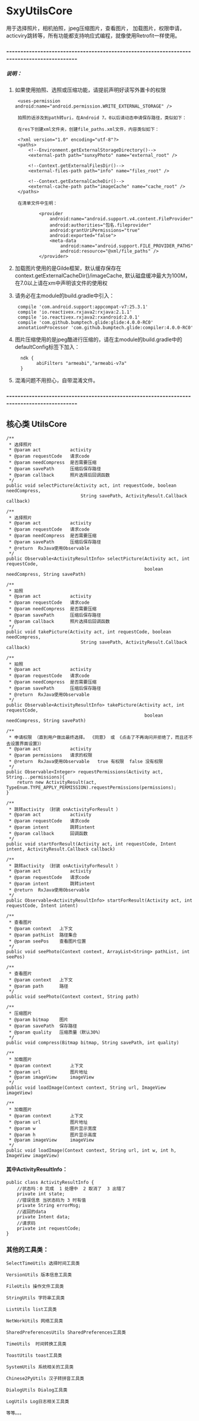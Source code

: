 # SxyUtilsCore
 用于选择照片，相机拍照，jpeg压缩图片，查看图片， 加载图片，权限申请，acticviry跳转等，所有功能都支持响应式编程，就像使用Retrofit一样使用。

### ------------------------------------------------------------------------------------------
##### 说明：

1. 如果使用拍照、选照或压缩功能，请提前声明好读写外置卡的权限
    
        <uses-permission android:name="android.permission.WRITE_EXTERNAL_STORAGE" />
        
        拍照的话涉及到path转uri，在Android 7。0以后请动态申请保存路径，类似如下：
        
        在res下创建xml文件夹，创建file_paths.xml文件，内容类似如下：
        
        <?xml version="1.0" encoding="utf-8"?>
        <paths>
            <!--Environment.getExternalStorageDirectory()-->
            <external-path path="sunxyPhoto" name="external_root" />
        
            <!--Context.getExternalFilesDir()-->
            <external-files-path path="info" name="files_root" />
        
            <!--Context.getExternalCacheDir()-->
            <external-cache-path path="imageCache" name="cache_root" />
        </paths>
        
        在清单文件中生明：
        
                <provider
                    android:name="android.support.v4.content.FileProvider"
                    android:authorities="包名.fileprovider"
                    android:grantUriPermissions="true"
                    android:exported="false">
                    <meta-data
                        android:name="android.support.FILE_PROVIDER_PATHS"
                        android:resource="@xml/file_paths" />
                </provider>
            
        
2. 加载图片使用的是Gilde框架，默认缓存保存在context.getExternalCacheDir()/imageCache, 默认磁盘缓冲最大为100M，在7.0以上请在xm中声明该文件的使用权
 

3. 请务必在主module的build.gradle中引入：

        compile 'com.android.support:appcompat-v7:25.3.1'
        compile 'io.reactivex.rxjava2:rxjava:2.1.1'
        compile 'io.reactivex.rxjava2:rxandroid:2.0.1'
        compile 'com.github.bumptech.glide:glide:4.0.0-RC0'
        annotationProcessor 'com.github.bumptech.glide:compiler:4.0.0-RC0'

4. 图片压缩使用的是jpeg酷进行压缩的，请在主module的build.gradle中的defaultConfig标签下加入：

         ndk {
               abiFilters "armeabi","armeabi-v7a"
         }

5. 混淆问题不用担心，自带混淆文件。
### ------------------------------------------------------------------------------------------

## 核心类 UtilsCore

    /**
     * 选择照片
     * @param act           activity
     * @param requestCode   请求code
     * @param needCompress  是否需要压缩
     * @param savePath      压缩后保存路径
     * @param callback      照片选择后回调函数
     */
    public void selectPicture(Activity act, int requestCode, boolean needCompress,
                                String savePath, ActivityResult.Callback callback)

    /**
     * 选择照片
     * @param act           activity
     * @param requestCode   请求code
     * @param needCompress  是否需要压缩
     * @param savePath      压缩后保存路径
     * @return  RxJava使用Observable
     */
    public Observable<ActivityResultInfo> selectPicture(Activity act, int requestCode,
                                                        boolean needCompress, String savePath)

    /**
     * 拍照
     * @param act           activity
     * @param requestCode   请求code
     * @param needCompress  是否需要压缩
     * @param savePath      压缩后保存路径
     * @param callback      照片选择后回调函数
     */
    public void takePicture(Activity act, int requestCode, boolean needCompress,
                                String savePath, ActivityResult.Callback callback)

    /**
     * 拍照
     * @param act           activity
     * @param requestCode   请求code
     * @param needCompress  是否需要压缩
     * @param savePath      压缩后保存路径
     * @return  RxJava使用Observable
     */
    public Observable<ActivityResultInfo> takePicture(Activity act, int requestCode,
                                                        boolean needCompress, String savePath)

    /**
     * 申请权限 （直到用户做出最终选择。 《同意》 或 《点击了不再询问并拒绝了，而且还不去设置界面设置》）
     * @param act           activity
     * @param permissions   请求的权限
     * @return  RxJava使用Observable   true 有权限  false 没有权限
     */
    public Observable<Integer> requestPermissions(Activity act, String...permissions){
        return new ActivityResult(act, TypeEnum.TYPE_APPLY_PERMISSION).requestPermissions(permissions);
    }

    /**
     * 跳转activity （封装 onActivityForResult ）
     * @param act           activity
     * @param requestCode   请求code
     * @param intent        跳转intent
     * @param callback      回调函数
     */
    public void startForResult(Activity act, int requestCode, Intent intent, ActivityResult.Callback callback)

    /**
     * 跳转activity （封装 onActivityForResult ）
     * @param act           activity
     * @param requestCode   请求code
     * @param intent        跳转intent
     * @return  RxJava使用Observable
     */
    public Observable<ActivityResultInfo> startForResult(Activity act, int requestCode, Intent intent)

    /**
     * 查看图片
     * @param context   上下文
     * @param pathList  路径集合
     * @param seePos    查看图片位置
     */
    public void seePhoto(Context context, ArrayList<String> pathList, int seePos)

    /**
     * 查看图片
     * @param context   上下文
     * @param path      路径
     */
    public void seePhoto(Context context, String path)

    /**
     * 压缩图片
     * @param bitmap    图片
     * @param savePath  保存路径
     * @param quality   压缩质量（默认30%）
     */
    public void compress(Bitmap bitmap, String savePath, int quality)

    /**
     * 加载图片
     * @param context       上下文
     * @param url           图片地址
     * @param imageView     imageView
     */
    public void loadImage(Context context, String url, ImageView imageView)

    /**
     * 加载图片
     * @param context       上下文
     * @param url           图片地址
     * @param w             图片显示宽度
     * @param h             图片显示高度
     * @param imageView     imageView
     */
    public void loadImage(Context context, String url, int w, int h, ImageView imageView)

#### 其中ActivityResultInfo：

    public class ActivityResultInfo {
        //状态吗：0 完成  1 处理中  2 取消了  3 出错了
        private int state;
        //错误信息 当状态码为 3 时有值
        private String errorMsg;
        //返回的data
        private Intent data;
        //请求码
        private int requestCode;
    }

### 其他的工具类：

    SelectTimeUtils 选择时间工具类

    VersionUtils 版本信息工具类

    FileUtils 操作文件工具类

    StringUtils 字符串工具类

    ListUtils list工具类

    NetWorkUtils 网络工具类

    SharedPreferencesUtils SharedPreferences工具类

    TimeUtils  时间转换工具类

    ToastUtils toast工具类

    SystemUtils 系统相关的工具类

    Chinese2PyUtils 汉子转拼音工具类
    
    DialogUtils Dialog工具类
    
    LogUtils Log日志相关工具类

    等等。。。
    